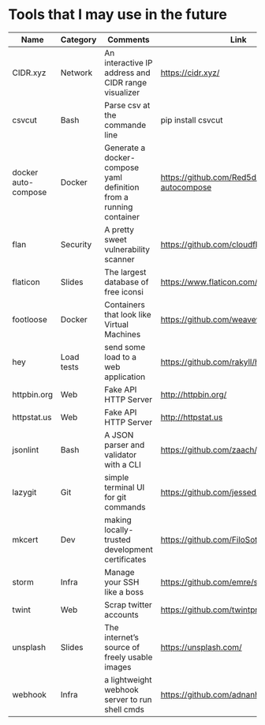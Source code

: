 # Tools that I may use in the future

| Name                | Category   | Comments                                                           | Link                                        |
|---------------------|:-----------|--------------------------------------------------------------------|---------------------------------------------|
| CIDR.xyz            | Network    | An interactive IP address and CIDR range visualizer                | https://cidr.xyz/                           |
| csvcut              | Bash       | Parse csv at the commande line                                     | pip install csvcut                          |
| docker auto-compose | Docker     | Generate a docker-compose yaml definition from a running container | https://github.com/Red5d/docker-autocompose |
| flan                | Security   | A pretty sweet vulnerability scanner                               | https://github.com/cloudflare/flan          |
| flaticon            | Slides     | The largest database of free iconsi                                | https://www.flaticon.com/                   |
| footloose           | Docker     | Containers that look like Virtual Machines                         | https://github.com/weaveworks/footloose     |
| hey                 | Load tests | send some load to a web application                                | https://github.com/rakyll/hey               |
| httpbin.org         | Web        | Fake API HTTP Server                                               | http://httpbin.org/                         |
| httpstat.us         | Web        | Fake API HTTP Server                                               | http://httpstat.us                          |
| jsonlint            | Bash       | A JSON parser and validator with a CLI                             | https://github.com/zaach/jsonlint           |
| lazygit             | Git        | simple terminal UI for git commands                                | https://github.com/jesseduffield/lazygit    |
| mkcert              | Dev        | making locally-trusted development certificates                    | https://github.com/FiloSottile/mkcert       |
| storm               | Infra      | Manage your SSH like a boss                                        | https://github.com/emre/storm/              |
| twint               | Web        | Scrap twitter accounts                                             | https://github.com/twintproject/twint       |
| unsplash            | Slides     | The internet’s source of freely usable images                      | https://unsplash.com/                       |
| webhook             | Infra      | a lightweight webhook server to run shell cmds                     | https://github.com/adnanh/webhook           |
